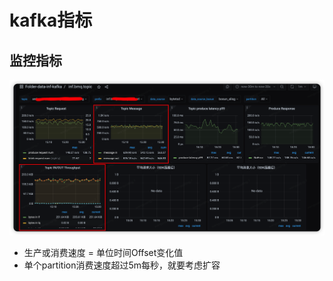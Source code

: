 # kafka指标

## 监控指标
![60c108f54c0c74695c03a3891286480d67dec90b](media/60c108f54c0c74695c03a3891286480d67dec90b.png)
- 生产或消费速度 = 单位时间Offset变化值
- 单个partition消费速度超过5m每秒，就要考虑扩容